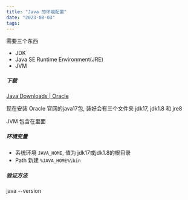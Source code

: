 ```yaml
---
title: "Java 的环境配置"
date: "2023-08-03"
tags:
---
```


需要三个东西
- JDK
- Java SE Runtime Environment(JRE)
- JVM
##### 下载

[Java Downloads | Oracle](https://www.oracle.com/java/technologies/downloads/)

现在安装 Oracle 官网的java17包, 装好会有三个文件夹 jdk17, jdk1.8 和 jre8

JVM 包含在里面

##### 环境变量
- 系统环境 `JAVA_HOME`, 值为 jdk17或jdk1.8的根目录
- Path 新建 `%JAVA_HOME%\bin`

##### 验证方法
java --version